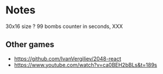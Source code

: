 # Notes

30x16 size ?
99 bombs
counter in seconds, XXX

## Other games

- https://github.com/IvanVergiliev/2048-react
- https://www.youtube.com/watch?v=ca0BEH2bBLs&t=189s
